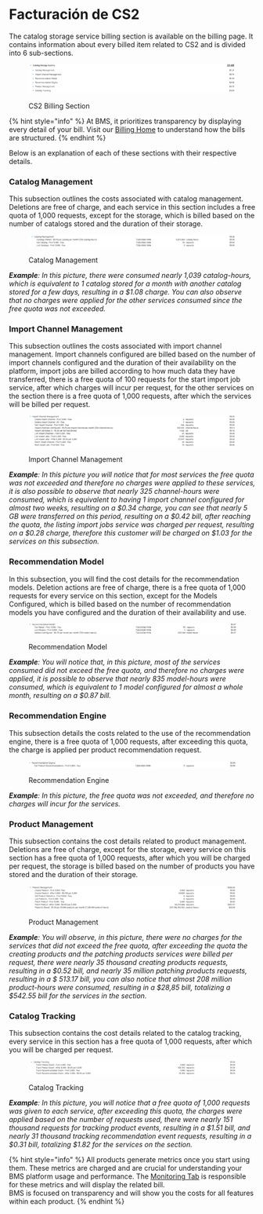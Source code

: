 # Facturación de CS2

The catalog storage service billing section is available on the billing page. It contains information about every billed item related to CS2 and is divided into 6 sub-sections.

<figure><img src="../../.gitbook/assets/image (729).png" alt=""><figcaption><p>CS2 Billing Section</p></figcaption></figure>

{% hint style="info" %}
At BMS, it prioritizes transparency by displaying every detail of your bill. Visit our [Billing Home](../billing.md) to understand how the bills are structured.
{% endhint %}

Below is an explanation of each of these sections with their respective details.

### Catalog Management

This subsection outlines the costs associated with catalog management. Deletions are free of charge, and each service in this section includes a free quota of 1,000 requests, except for the storage, which is billed based on the number of catalogs stored and the duration of their storage.

<figure><img src="../../.gitbook/assets/Captura de tela 2024-08-09 134927.png" alt=""><figcaption><p>Catalog Management</p></figcaption></figure>

_**Example**: In this picture, there were consumed nearly 1,039 catalog-hours, which is equivalent to 1 catalog stored for a month with another catalog stored for a few days, resulting in a $1.08 charge. You can also observe that no charges were applied for the other services consumed since the free quota was not exceeded._

### Import Channel Management

This subsection outlines the costs associated with import channel management. Import channels configured are billed based on the number of import channels configured and the duration of their availability on the platform, import jobs are billed according to how much data they have transferred, there is a free quota of 100 requests for the start import job service, after which charges will incur per request, for the other services on the section there is a free quota of 1,000 requests, after which the services will be billed per request.

<figure><img src="../../.gitbook/assets/Captura de tela 2024-08-09 135947.png" alt=""><figcaption><p>Import Channel Management</p></figcaption></figure>

_**Example**: In this picture you will notice that for most services the free quota was not exceeded and therefore no charges were applied to these services, it is also possible to observe that nearly 325 channel-hours were consumed, which is equivalent to having 1 import channel configured for almost two weeks, resulting on a $0.34 charge, you can see that nearly 5 GB were transferred on this period, resulting on a $0.42 bill, after reaching the quota, the listing import jobs service was charged per request, resulting on a $0.28 charge, therefore this customer will be charged on $1.03 for the services on this subsection._

### Recommendation Model

In this subsection, you will find the cost details for the recommendation models. Deletion actions are free of charge, there is a free quota of 1,000 requests for every service on this section, except for the Models Configured, which is billed based on the number of recommendation models you have configured and the duration of their availability and use.

<figure><img src="../../.gitbook/assets/Captura de tela 2024-08-09 140608.png" alt=""><figcaption><p>Recommendation Model</p></figcaption></figure>

_**Example**: You will notice that, in this picture, most of the services consumed did not exceed the free quota, and therefore no charges were applied, it is possible to observe that nearly 835 model-hours were consumed, which is equivalent to 1 model configured for almost a whole month, resulting on a $0.87 bill._

### Recommendation Engine

This subsection details the costs related to the use of the recommendation engine, there is a free quota of 1,000 requests, after exceeding this quota, the charge is applied per product recommendation request.

<figure><img src="../../.gitbook/assets/Captura de tela 2024-08-09 140715 (1).png" alt=""><figcaption><p>Recommendation Engine</p></figcaption></figure>

_**Example**: In this picture, the free quota was not exceeded, and therefore no charges will incur for the services._

### Product Management

This subsection contains the cost details related to product management. Deletions are free of charge,    except for the storage, every service on this section has a free quota of 1,000 requests, after which you will be charged per request, the storage is billed based on the number of products you have stored and the duration of their storage.

<figure><img src="../../.gitbook/assets/Captura de tela 2024-08-09 140958.png" alt=""><figcaption><p>Product Management</p></figcaption></figure>

_**Example**: You will observe, in this picture, there were no charges for the services that did not exceed the free quota, after exceeding the quota the creating products and the patching products services were billed per request, there were nearly 35 thousand creating products requests, resulting in a $0.52 bill, and nearly 35 million patching products requests, resulting in a $ 513.17 bill, you can also notice that almost 208 million product-hours were consumed, resulting in a $28,85 bill, totalizing a $542.55 bill for the services in the section._

### Catalog Tracking

This subsection contains the cost details related to the catalog tracking, every service in this section has a free quota of 1,000 requests, after which you will be charged per request.

<figure><img src="../../.gitbook/assets/Captura de tela 2024-08-09 142247.png" alt=""><figcaption><p>Catalog Tracking</p></figcaption></figure>

_**Example**: In this picture, you will notice that a free quota of 1,000 requests was given to each service, after exceeding this quota, the charges were applied based on the number of requests used, there were nearly 151 thousand requests for tracking product events, resulting in a $1.51 bill, and nearly 31 thousand tracking recommendation event requests, resulting in a $0.31 bill, totalizing $1.82 for the services on the section._

{% hint style="info" %}
All products generate metrics once you start using them. These metrics are charged and are crucial for understanding your BMS platform usage and performance. The [Monitoring Tab](../monitoring/monitoring-billing.md#metric-monitoring) is responsible for these metrics and will display the related bill.\
BMS is focused on transparency and will show you the costs for all features within each product.
{% endhint %}
